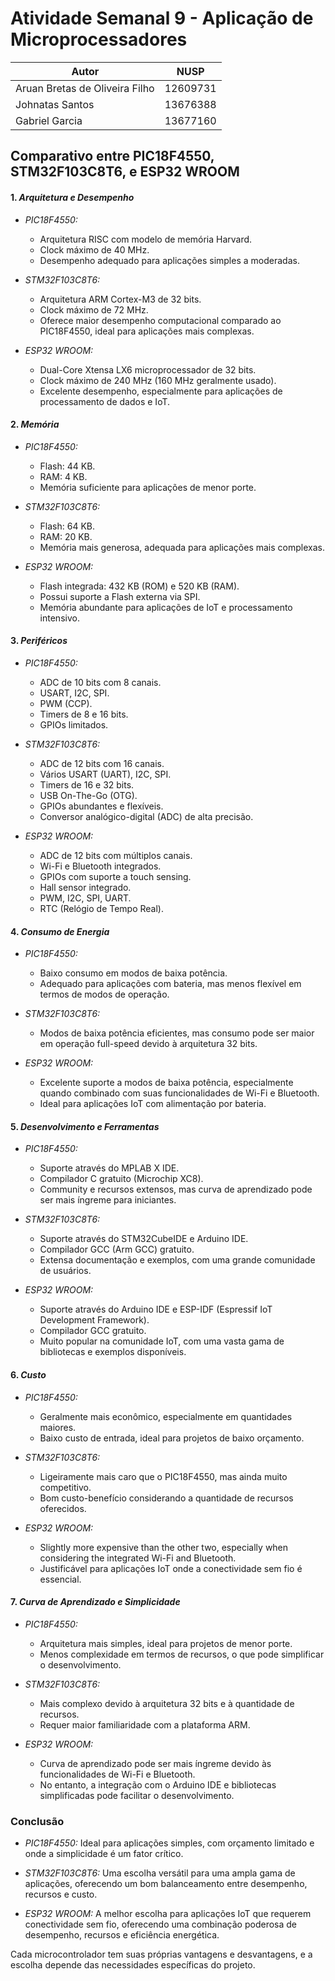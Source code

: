 # Atividade Semanal 9 - Aplicação de Microprocessadores

| Autor                          | NUSP      |
| ------------------------------ | --------- |
| Aruan Bretas de Oliveira Filho | 12609731  |
| Johnatas Santos                | 13676388  |
| Gabriel Garcia                 | 13677160  |




## Comparativo entre PIC18F4550, STM32F103C8T6, e ESP32 WROOM

#### 1. *Arquitetura e Desempenho*
- *PIC18F4550:*
  - Arquitetura RISC com modelo de memória Harvard.
  - Clock máximo de 40 MHz.
  - Desempenho adequado para aplicações simples a moderadas.

- *STM32F103C8T6:*
  - Arquitetura ARM Cortex-M3 de 32 bits.
  - Clock máximo de 72 MHz.
  - Oferece maior desempenho computacional comparado ao PIC18F4550, ideal para aplicações mais complexas.

- *ESP32 WROOM:*
  - Dual-Core Xtensa LX6 microprocessador de 32 bits.
  - Clock máximo de 240 MHz (160 MHz geralmente usado).
  - Excelente desempenho, especialmente para aplicações de processamento de dados e IoT.

#### 2. *Memória*
- *PIC18F4550:*
  - Flash: 44 KB.
  - RAM: 4 KB.
  - Memória suficiente para aplicações de menor porte.

- *STM32F103C8T6:*
  - Flash: 64 KB.
  - RAM: 20 KB.
  - Memória mais generosa, adequada para aplicações mais complexas.

- *ESP32 WROOM:*
  - Flash integrada: 432 KB (ROM) e 520 KB (RAM).
  - Possui suporte a Flash externa via SPI.
  - Memória abundante para aplicações de IoT e processamento intensivo.

#### 3. *Periféricos*
- *PIC18F4550:*
  - ADC de 10 bits com 8 canais.
  - USART, I2C, SPI.
  - PWM (CCP).
  - Timers de 8 e 16 bits.
  - GPIOs limitados.

- *STM32F103C8T6:*
  - ADC de 12 bits com 16 canais.
  - Vários USART (UART), I2C, SPI.
  - Timers de 16 e 32 bits.
  - USB On-The-Go (OTG).
  - GPIOs abundantes e flexíveis.
  - Conversor analógico-digital (ADC) de alta precisão.

- *ESP32 WROOM:*
  - ADC de 12 bits com múltiplos canais.
  - Wi-Fi e Bluetooth integrados.
  - GPIOs com suporte a touch sensing.
  - Hall sensor integrado.
  - PWM, I2C, SPI, UART.
  - RTC (Relógio de Tempo Real).

#### 4. *Consumo de Energia*
- *PIC18F4550:*
  - Baixo consumo em modos de baixa potência.
  - Adequado para aplicações com bateria, mas menos flexível em termos de modos de operação.

- *STM32F103C8T6:*
  - Modos de baixa potência eficientes, mas consumo pode ser maior em operação full-speed devido à arquitetura 32 bits.

- *ESP32 WROOM:*
  - Excelente suporte a modos de baixa potência, especialmente quando combinado com suas funcionalidades de Wi-Fi e Bluetooth.
  - Ideal para aplicações IoT com alimentação por bateria.

#### 5. *Desenvolvimento e Ferramentas*
- *PIC18F4550:*
  - Suporte através do MPLAB X IDE.
  - Compilador C gratuito (Microchip XC8).
  - Community e recursos extensos, mas curva de aprendizado pode ser mais íngreme para iniciantes.

- *STM32F103C8T6:*
  - Suporte através do STM32CubeIDE e Arduino IDE.
  - Compilador GCC (Arm GCC) gratuito.
  - Extensa documentação e exemplos, com uma grande comunidade de usuários.

- *ESP32 WROOM:*
  - Suporte através do Arduino IDE e ESP-IDF (Espressif IoT Development Framework).
  - Compilador GCC gratuito.
  - Muito popular na comunidade IoT, com uma vasta gama de bibliotecas e exemplos disponíveis.

#### 6. *Custo*
- *PIC18F4550:*
  - Geralmente mais econômico, especialmente em quantidades maiores.
  - Baixo custo de entrada, ideal para projetos de baixo orçamento.

- *STM32F103C8T6:*
  - Ligeiramente mais caro que o PIC18F4550, mas ainda muito competitivo.
  - Bom custo-benefício considerando a quantidade de recursos oferecidos.

- *ESP32 WROOM:*
  - Slightly more expensive than the other two, especially when considering the integrated Wi-Fi and Bluetooth.
  - Justificável para aplicações IoT onde a conectividade sem fio é essencial.

#### 7. *Curva de Aprendizado e Simplicidade*
- *PIC18F4550:*
  - Arquitetura mais simples, ideal para projetos de menor porte.
  - Menos complexidade em termos de recursos, o que pode simplificar o desenvolvimento.

- *STM32F103C8T6:*
  - Mais complexo devido à arquitetura 32 bits e à quantidade de recursos.
  - Requer maior familiaridade com a plataforma ARM.

- *ESP32 WROOM:*
  - Curva de aprendizado pode ser mais íngreme devido às funcionalidades de Wi-Fi e Bluetooth.
  - No entanto, a integração com o Arduino IDE e bibliotecas simplificadas pode facilitar o desenvolvimento.

### Conclusão
- *PIC18F4550:* Ideal para aplicações simples, com orçamento limitado e onde a simplicidade é um fator crítico.
  
- *STM32F103C8T6:* Uma escolha versátil para uma ampla gama de aplicações, oferecendo um bom balanceamento entre desempenho, recursos e custo.
  
- *ESP32 WROOM:* A melhor escolha para aplicações IoT que requerem conectividade sem fio, oferecendo uma combinação poderosa de desempenho, recursos e eficiência energética.

Cada microcontrolador tem suas próprias vantagens e desvantagens, e a escolha depende das necessidades específicas do projeto.

## 